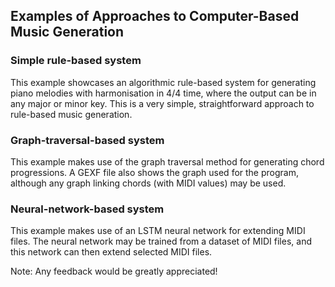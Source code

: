 ## Examples of Approaches to Computer-Based Music Generation

### Simple rule-based system
This example showcases an algorithmic rule-based system for generating piano melodies with harmonisation in 4/4 time, where the output can be in any major or minor key. This is a very simple, straightforward approach to rule-based music generation.

### Graph-traversal-based system
This example makes use of the graph traversal method for generating chord progressions. A GEXF file also shows the graph used for the program, although any graph linking chords (with MIDI values) may be used.

### Neural-network-based system
This example makes use of an LSTM neural network for extending MIDI files. The neural network may be trained from a dataset of MIDI files, and this network can then extend selected MIDI files.

Note: Any feedback would be greatly appreciated!